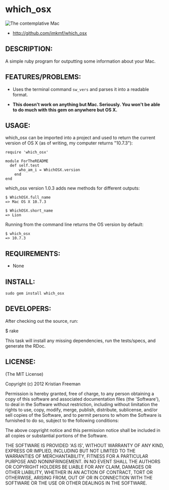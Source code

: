 # which_osx

![The contemplative Mac](http://i.imgur.com/RNIc8.png)

- http://github.com/imkmf/which_osx

## DESCRIPTION:

A simple ruby program for outputting some information about your Mac.

## FEATURES/PROBLEMS:

- Uses the terminal command `sw_vers` and parses it into a readable format.

- **This doesn't work on anything but Mac. Seriously. You won't be able to do much with this gem on anywhere but OS X.**

## USAGE:

which_osx can be imported into a project and used to return the current version of OS X (as of writing, my computer returns "10.7.3"):

    require 'which_osx'

    module ForTheREADME
      def self.test
          who_am_i = WhichOSX.version
        end
    end

which_osx version 1.0.3 adds new methods for different outputs:

    $ WhichOSX.full_name
    => Mac OS X 10.7.3

    $ WhichOSX.short_name
    => Lion

Running from the command line returns the OS version by default:

    $ which_osx   
    => 10.7.3

## REQUIREMENTS:

- None

## INSTALL:

    sudo gem install which_osx

## DEVELOPERS:

After checking out the source, run:

  $ rake

This task will install any missing dependencies, run the tests/specs,
and generate the RDoc.

## LICENSE:

(The MIT License)

Copyright (c) 2012 Kristian Freeman

Permission is hereby granted, free of charge, to any person obtaining
a copy of this software and associated documentation files (the
'Software'), to deal in the Software without restriction, including
without limitation the rights to use, copy, modify, merge, publish,
distribute, sublicense, and/or sell copies of the Software, and to
permit persons to whom the Software is furnished to do so, subject to
the following conditions:

The above copyright notice and this permission notice shall be
included in all copies or substantial portions of the Software.

THE SOFTWARE IS PROVIDED 'AS IS', WITHOUT WARRANTY OF ANY KIND,
EXPRESS OR IMPLIED, INCLUDING BUT NOT LIMITED TO THE WARRANTIES OF
MERCHANTABILITY, FITNESS FOR A PARTICULAR PURPOSE AND NONINFRINGEMENT.
IN NO EVENT SHALL THE AUTHORS OR COPYRIGHT HOLDERS BE LIABLE FOR ANY
CLAIM, DAMAGES OR OTHER LIABILITY, WHETHER IN AN ACTION OF CONTRACT,
TORT OR OTHERWISE, ARISING FROM, OUT OF OR IN CONNECTION WITH THE
SOFTWARE OR THE USE OR OTHER DEALINGS IN THE SOFTWARE.